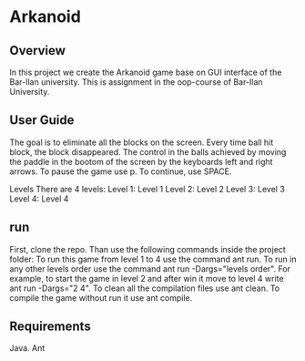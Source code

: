 # Arkanoid <br>
## Overview <br>
In this project we create the Arkanoid game base on GUI interface of the Bar-Ilan university.
This is assignment in the oop-course of Bar-Ilan University. <br>

## User Guide <br>
The goal is to eliminate all the blocks on the screen.
Every time ball hit block, the block disappeared.
The control in the balls achieved by moving the paddle in the bootom of the screen by the keyboards left and right arrows.
To pause the game use p. To continue, use SPACE. <br>

Levels
There are 4 levels:
Level 1:
Level 1
Level 2:
Level 2
Level 3:
Level 3
Level 4:
Level 4
<br>
## run <br>
First, clone the repo. Than use the following commands inside the project folder:
To run this game from level 1 to 4 use the command ant run.
To run in any other levels order use the command ant run -Dargs="levels order". For example, to start the game in level 2 and after win it move to level 4 write ant run -Dargs="2 4".
To clean all the compilation files use ant clean.
To compile the game without run it use ant compile.<br>

## Requirements <br>
Java.
Ant
